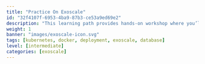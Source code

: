 ```yaml
---
title: "Practice On Exoscale"
id: "32f4107f-6953-4ba9-87b3-ce53a9ed69e2"
description: "This learning path provides hands-on workshop where you’ll learn to deploy a microservice application in Kubernetes using Exoscale’s platform and open-source tools."
weight: 1
banner: "images/exoscale-icon.svg"
tags: [kubernetes, docker, deployment, exoscale, database]
level: [intermediate]
categories: [exoscale]
---
```

